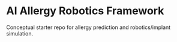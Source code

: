 # AI Allergy Robotics Framework

Conceptual starter repo for allergy prediction and robotics/implant simulation.
